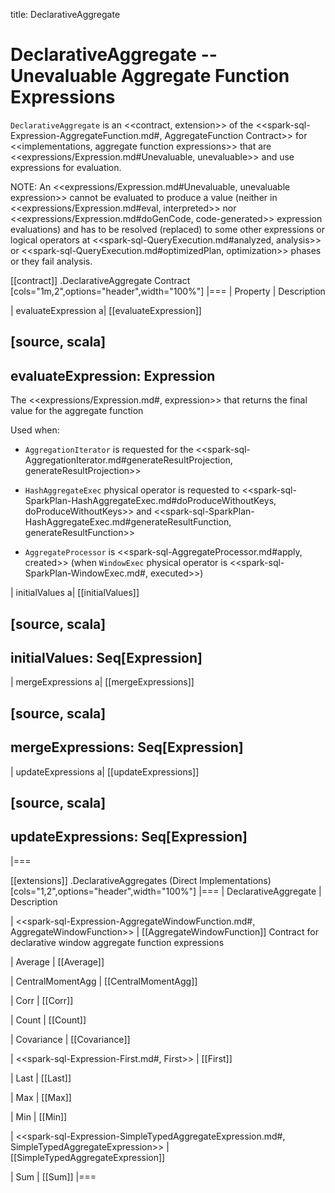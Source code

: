 title: DeclarativeAggregate

# DeclarativeAggregate -- Unevaluable Aggregate Function Expressions

`DeclarativeAggregate` is an <<contract, extension>> of the <<spark-sql-Expression-AggregateFunction.md#, AggregateFunction Contract>> for <<implementations, aggregate function expressions>> that are <<expressions/Expression.md#Unevaluable, unevaluable>> and use expressions for evaluation.

NOTE: An <<expressions/Expression.md#Unevaluable, unevaluable expression>> cannot be evaluated to produce a value (neither in <<expressions/Expression.md#eval, interpreted>> nor <<expressions/Expression.md#doGenCode, code-generated>> expression evaluations) and has to be resolved (replaced) to some other expressions or logical operators at <<spark-sql-QueryExecution.md#analyzed, analysis>> or <<spark-sql-QueryExecution.md#optimizedPlan, optimization>> phases or they fail analysis.

[[contract]]
.DeclarativeAggregate Contract
[cols="1m,2",options="header",width="100%"]
|===
| Property
| Description

| evaluateExpression
a| [[evaluateExpression]]

[source, scala]
----
evaluateExpression: Expression
----

The <<expressions/Expression.md#, expression>> that returns the final value for the aggregate function

Used when:

* `AggregationIterator` is requested for the <<spark-sql-AggregationIterator.md#generateResultProjection, generateResultProjection>>

* `HashAggregateExec` physical operator is requested to <<spark-sql-SparkPlan-HashAggregateExec.md#doProduceWithoutKeys, doProduceWithoutKeys>> and <<spark-sql-SparkPlan-HashAggregateExec.md#generateResultFunction, generateResultFunction>>

* `AggregateProcessor` is <<spark-sql-AggregateProcessor.md#apply, created>> (when `WindowExec` physical operator is <<spark-sql-SparkPlan-WindowExec.md#, executed>>)

| initialValues
a| [[initialValues]]

[source, scala]
----
initialValues: Seq[Expression]
----

| mergeExpressions
a| [[mergeExpressions]]

[source, scala]
----
mergeExpressions: Seq[Expression]
----

| updateExpressions
a| [[updateExpressions]]

[source, scala]
----
updateExpressions: Seq[Expression]
----

|===

[[extensions]]
.DeclarativeAggregates (Direct Implementations)
[cols="1,2",options="header",width="100%"]
|===
| DeclarativeAggregate
| Description

| <<spark-sql-Expression-AggregateWindowFunction.md#, AggregateWindowFunction>>
| [[AggregateWindowFunction]] Contract for declarative window aggregate function expressions

| Average
| [[Average]]

| CentralMomentAgg
| [[CentralMomentAgg]]

| Corr
| [[Corr]]

| Count
| [[Count]]

| Covariance
| [[Covariance]]

| <<spark-sql-Expression-First.md#, First>>
| [[First]]

| Last
| [[Last]]

| Max
| [[Max]]

| Min
| [[Min]]

| <<spark-sql-Expression-SimpleTypedAggregateExpression.md#, SimpleTypedAggregateExpression>>
| [[SimpleTypedAggregateExpression]]

| Sum
| [[Sum]]
|===
